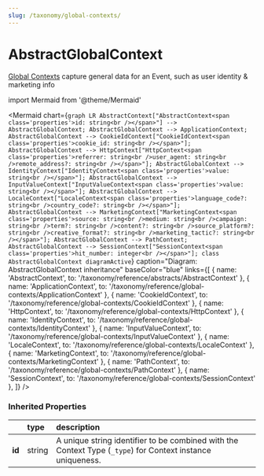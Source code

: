```yaml
---
slug: /taxonomy/global-contexts/
---
```


# AbstractGlobalContext

[Global Contexts](./global-contexts/overview.md) capture general data for an Event, such as user identity & marketing info

import Mermaid from '@theme/Mermaid'

<Mermaid chart={`
    graph LR
      AbstractContext["AbstractContext<span class='properties'>id: string<br /></span>"] -->       AbstractGlobalContext;
      AbstractGlobalContext --> ApplicationContext;
      AbstractGlobalContext --> CookieIdContext["CookieIdContext<span class='properties'>cookie_id: string<br /></span>"];
      AbstractGlobalContext --> HttpContext["HttpContext<span class='properties'>referrer: string<br />user_agent: string<br />remote_address?: string<br /></span>"];
      AbstractGlobalContext --> IdentityContext["IdentityContext<span class='properties'>value: string<br /></span>"];
      AbstractGlobalContext --> InputValueContext["InputValueContext<span class='properties'>value: string<br /></span>"];
      AbstractGlobalContext --> LocaleContext["LocaleContext<span class='properties'>language_code?: string<br />country_code?: string<br /></span>"];
      AbstractGlobalContext --> MarketingContext["MarketingContext<span class='properties'>source: string<br />medium: string<br />campaign: string<br />term?: string<br />content?: string<br />source_platform?: string<br />creative_format?: string<br />marketing_tactic?: string<br /></span>"];
      AbstractGlobalContext --> PathContext;
      AbstractGlobalContext --> SessionContext["SessionContext<span class='properties'>hit_number: integer<br /></span>"];
    class AbstractGlobalContext diagramActive
  `}
  caption="Diagram: AbstractGlobalContext inheritance"
  baseColor="blue"
  links={[
{ name: 'AbstractContext', to: '/taxonomy/reference/abstracts/AbstractContext' }, { name: 'ApplicationContext', to: '/taxonomy/reference/global-contexts/ApplicationContext' }, { name: 'CookieIdContext', to: '/taxonomy/reference/global-contexts/CookieIdContext' }, { name: 'HttpContext', to: '/taxonomy/reference/global-contexts/HttpContext' }, { name: 'IdentityContext', to: '/taxonomy/reference/global-contexts/IdentityContext' }, { name: 'InputValueContext', to: '/taxonomy/reference/global-contexts/InputValueContext' }, { name: 'LocaleContext', to: '/taxonomy/reference/global-contexts/LocaleContext' }, { name: 'MarketingContext', to: '/taxonomy/reference/global-contexts/MarketingContext' }, { name: 'PathContext', to: '/taxonomy/reference/global-contexts/PathContext' }, { name: 'SessionContext', to: '/taxonomy/reference/global-contexts/SessionContext' },   ]}
/>

### Inherited Properties

|        | type   | description                                                                                                |
|:-------|:-------|:-----------------------------------------------------------------------------------------------------------|
| **id** | string | A unique string identifier to be combined with the Context Type (`_type`) for Context instance uniqueness. |


